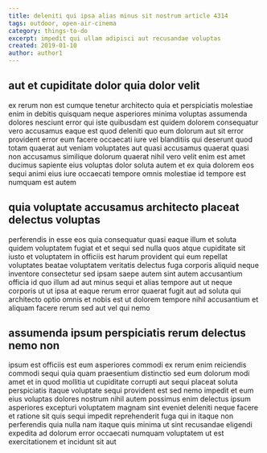 ```yaml
---
title: deleniti qui ipsa alias minus sit nostrum article 4314
tags: outdoor, open-air-cinema
category: things-to-do
excerpt: impedit qui ullam adipisci aut recusandae voluptas
created: 2019-01-10
author: author1
---
```


## aut et cupiditate dolor quia dolor velit

ex rerum non est cumque tenetur architecto quia et perspiciatis molestiae enim in debitis quisquam neque asperiores minima voluptas assumenda dolores nesciunt error qui iste quibusdam est quidem dolorem consequatur vero accusamus eaque est quod deleniti quo eum dolorum aut sit error provident error eum facere occaecati iure vel blanditiis qui deserunt quod totam quaerat aut veniam voluptates aut quasi accusamus quaerat quasi non accusamus similique dolorum quaerat nihil vero velit enim est amet ducimus sapiente eius voluptas dolor soluta autem et ex quia dolorem eos sequi animi eius iure occaecati tempore omnis molestiae id tempore est numquam est autem

## quia voluptate accusamus architecto placeat delectus voluptas

perferendis in esse eos quia consequatur quasi eaque illum et soluta quidem voluptatem fugiat et et sequi sed nulla quos atque cupiditate sit iusto et voluptatem in officiis est harum provident qui eum repellat voluptates beatae voluptatem veritatis delectus fuga corporis aliquid neque inventore consectetur sed ipsam saepe autem sint autem accusantium officia id quo illum ad aut minus sequi et alias tempore aut ut neque corporis ut ut ipsa at eaque rerum error quaerat fugit aut ad soluta qui architecto optio omnis et nobis est ut dolorem tempore nihil accusantium et aliquam facere rerum sed aut vel qui nemo

## assumenda ipsum perspiciatis rerum delectus nemo non

ipsum est officiis est eum asperiores commodi ex rerum enim reiciendis commodi sequi quia quam praesentium distinctio sed eum dolorum modi amet et in quod mollitia ut cupiditate corrupti aut sequi placeat soluta perspiciatis itaque voluptate sequi provident est sed nemo impedit et eum eius voluptas dolores nostrum nihil autem possimus enim delectus ipsum asperiores excepturi voluptatem magnam sint eveniet deleniti neque facere et ratione sit quis sequi impedit reprehenderit fuga qui in itaque non perferendis quia nulla nam itaque quis minima ut sint recusandae eligendi expedita ad dolorum error occaecati numquam voluptatem ut est exercitationem et incidunt sit aut
